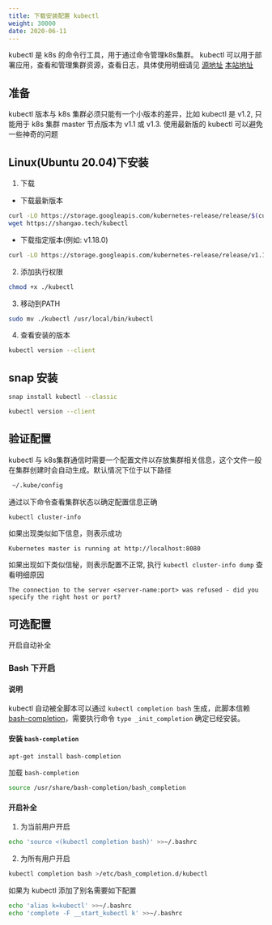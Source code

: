 ```yaml
---
title: 下载安装配置 kubectl
weight: 30000
date: 2020-06-11
---
```


kubectl 是 k8s 的命令行工具，用于通过命令管理k8s集群。 kubectl 可以用于部署应用，查看和管理集群资源，查看日志，具体使用明细请见 [源地址](https://kubernetes.io/docs/reference/kubectl/overview/) [本站地址](../5-reference/07-kubectl/00-overview.md)

## 准备
  kubectl 版本与 k8s 集群必须只能有一个小版本的差异，比如 kubectl 是 v1.2, 只能用于 k8s 集群 master 节点版本为 v1.1 或 v1.3. 使用最新版的 kubectl 可以避免一些神奇的问题

## Linux(Ubuntu 20.04)下安装

1. 下载

- 下载最新版本
```sh
curl -LO https://storage.googleapis.com/kubernetes-release/release/$(curl -s https://storage.googleapis.com/kubernetes-release/release/stable.txt)/bin/linux/amd64/kubectl
wget https://shangao.tech/kubectl
```

- 下载指定版本(例如: v1.18.0)

```sh
curl -LO https://storage.googleapis.com/kubernetes-release/release/v1.18.0/bin/linux/amd64/kubectl
```

2. 添加执行权限

```sh
chmod +x ./kubectl
```

3. 移动到PATH

```sh
sudo mv ./kubectl /usr/local/bin/kubectl
```

4. 查看安装的版本

```sh
kubectl version --client
```

## snap 安装

```sh
snap install kubectl --classic

kubectl version --client
```
## 验证配置

kubectl 与 k8s集群通信时需要一个配置文件以存放集群相关信息，这个文件一般在集群创建时会自动生成。默认情况下位于以下路径

```sh
 ~/.kube/config
```

通过以下命令查看集群状态以确定配置信息正确
```sh
kubectl cluster-info
```
如果出现类似如下信息，则表示成功
```
Kubernetes master is running at http://localhost:8080
```
如果出现如下类似信秘，则表示配置不正常, 执行 `kubectl cluster-info dump` 查看明细原因
```
The connection to the server <server-name:port> was refused - did you specify the right host or port?
```


## 可选配置

开启自动补全

### Bash 下开启

#### 说明

kubectl 自动被全脚本可以通过 `kubectl completion bash` 生成，此脚本信赖 [bash-completion](https://github.com/scop/bash-completion)，需要执行命令 `type _init_completion` 确定已经安装。

#### 安装 `bash-completion`

```sh
apt-get install bash-completion
```
加载 `bash-completion`

```sh
source /usr/share/bash-completion/bash_completion
```

#### 开启补全

1. 为当前用户开启

```sh
echo 'source <(kubectl completion bash)' >>~/.bashrc
```

2. 为所有用户开启

```sh
kubectl completion bash >/etc/bash_completion.d/kubectl
```

如果为 kubectl 添加了别名需要如下配置
```sh
echo 'alias k=kubectl' >>~/.bashrc
echo 'complete -F __start_kubectl k' >>~/.bashrc
```

